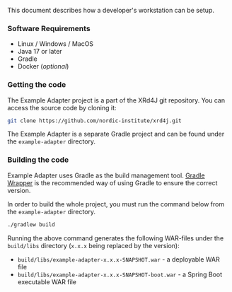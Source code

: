 This document describes how a developer's workstation can be setup.

### Software Requirements

* Linux / Windows / MacOS
* Java 17 or later
* Gradle
* Docker (*optional*)

### Getting the code

The Example Adapter project is a part of the XRd4J git repository. You can access the source code by cloning it:

```bash
git clone https://github.com/nordic-institute/xrd4j.git
```

The Example Adapter is a separate Gradle project and can be found under the `example-adapter` directory.

### Building the code

Example Adapter uses Gradle as the build management
tool. [Gradle Wrapper](https://docs.gradle.org/current/userguide/gradle_wrapper.html)
is the recommended way of using Gradle to ensure the correct version.

In order to build the whole project, you must run the command below from the `example-adapter`
directory.

```bash
./gradlew build
```

Running the above command generates the following WAR-files under the `build/libs` directory (`x.x.x` being replaced by
the version):

* `build/libs/example-adapter-x.x.x-SNAPSHOT.war` - a deployable WAR file
* `build/libs/example-adapter-x.x.x-SNAPSHOT-boot.war` - a Spring Boot executable WAR file
